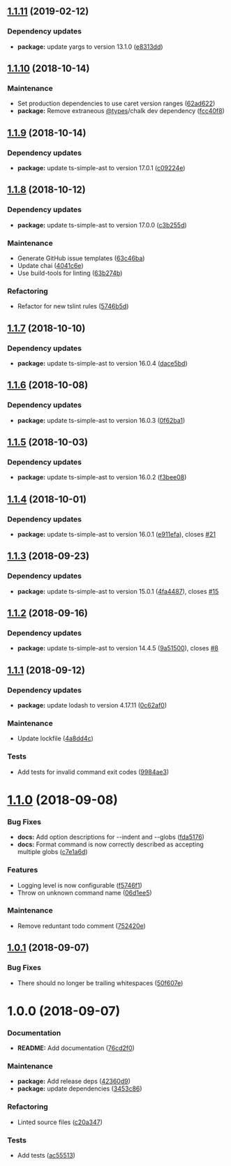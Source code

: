 ## [1.1.11](https://github.com/Alorel/ngx-decorate-preprocessor/compare/1.1.10...1.1.11) (2019-02-12)


### Dependency updates

* **package:** update yargs to version 13.1.0 ([e8313dd](https://github.com/Alorel/ngx-decorate-preprocessor/commit/e8313dd))

## [1.1.10](https://github.com/Alorel/ngx-decorate-preprocessor/compare/1.1.9...1.1.10) (2018-10-14)


### Maintenance

* Set production dependencies to use caret version ranges ([62ad622](https://github.com/Alorel/ngx-decorate-preprocessor/commit/62ad622))
* **package:** Remove extraneous [@types](https://github.com/types)/chalk dev dependency ([fcc40f8](https://github.com/Alorel/ngx-decorate-preprocessor/commit/fcc40f8))

## [1.1.9](https://github.com/Alorel/ngx-decorate-preprocessor/compare/1.1.8...1.1.9) (2018-10-14)


### Dependency updates

* **package:** update ts-simple-ast to version 17.0.1 ([c09224e](https://github.com/Alorel/ngx-decorate-preprocessor/commit/c09224e))

## [1.1.8](https://github.com/Alorel/ngx-decorate-preprocessor/compare/1.1.7...1.1.8) (2018-10-12)


### Dependency updates

* **package:** update ts-simple-ast to version 17.0.0 ([c3b255d](https://github.com/Alorel/ngx-decorate-preprocessor/commit/c3b255d))


### Maintenance

* Generate GitHub issue templates ([63c46ba](https://github.com/Alorel/ngx-decorate-preprocessor/commit/63c46ba))
* Update chai ([4041c6e](https://github.com/Alorel/ngx-decorate-preprocessor/commit/4041c6e))
* Use build-tools for linting ([63b274b](https://github.com/Alorel/ngx-decorate-preprocessor/commit/63b274b))


### Refactoring

* Refactor for new tslint rules ([5746b5d](https://github.com/Alorel/ngx-decorate-preprocessor/commit/5746b5d))

## [1.1.7](https://github.com/Alorel/ngx-decorate-preprocessor/compare/1.1.6...1.1.7) (2018-10-10)


### Dependency updates

* **package:** update ts-simple-ast to version 16.0.4 ([dace5bd](https://github.com/Alorel/ngx-decorate-preprocessor/commit/dace5bd))

## [1.1.6](https://github.com/Alorel/ngx-decorate-preprocessor/compare/1.1.5...1.1.6) (2018-10-08)


### Dependency updates

* **package:** update ts-simple-ast to version 16.0.3 ([0f62ba1](https://github.com/Alorel/ngx-decorate-preprocessor/commit/0f62ba1))

## [1.1.5](https://github.com/Alorel/ngx-decorate-preprocessor/compare/1.1.4...1.1.5) (2018-10-03)


### Dependency updates

* **package:** update ts-simple-ast to version 16.0.2 ([f3bee08](https://github.com/Alorel/ngx-decorate-preprocessor/commit/f3bee08))

## [1.1.4](https://github.com/Alorel/ngx-decorate-preprocessor/compare/1.1.3...1.1.4) (2018-10-01)


### Dependency updates

* **package:** update ts-simple-ast to version 16.0.1 ([e911efa](https://github.com/Alorel/ngx-decorate-preprocessor/commit/e911efa)), closes [#21](https://github.com/Alorel/ngx-decorate-preprocessor/issues/21)

## [1.1.3](https://github.com/Alorel/ngx-decorate-preprocessor/compare/1.1.2...1.1.3) (2018-09-23)


### Dependency updates

* **package:** update ts-simple-ast to version 15.0.1 ([4fa4487](https://github.com/Alorel/ngx-decorate-preprocessor/commit/4fa4487)), closes [#15](https://github.com/Alorel/ngx-decorate-preprocessor/issues/15)

## [1.1.2](https://github.com/Alorel/ngx-decorate-preprocessor/compare/1.1.1...1.1.2) (2018-09-16)


### Dependency updates

* **package:** update ts-simple-ast to version 14.4.5 ([9a51500](https://github.com/Alorel/ngx-decorate-preprocessor/commit/9a51500)), closes [#8](https://github.com/Alorel/ngx-decorate-preprocessor/issues/8)

## [1.1.1](https://github.com/Alorel/ngx-decorate-preprocessor/compare/1.1.0...1.1.1) (2018-09-12)


### Dependency updates

* **package:** update lodash to version 4.17.11 ([0c62af0](https://github.com/Alorel/ngx-decorate-preprocessor/commit/0c62af0))


### Maintenance

* Update lockfile ([4a8dd4c](https://github.com/Alorel/ngx-decorate-preprocessor/commit/4a8dd4c))


### Tests

* Add tests for invalid command exit codes ([9984ae3](https://github.com/Alorel/ngx-decorate-preprocessor/commit/9984ae3))

# [1.1.0](https://github.com/Alorel/ngx-decorate-preprocessor/compare/1.0.1...1.1.0) (2018-09-08)


### Bug Fixes

* **docs:** Add option descriptions for --indent and --globs ([fda5176](https://github.com/Alorel/ngx-decorate-preprocessor/commit/fda5176))
* **docs:** Format command is now correctly described as accepting multiple globs ([c7e1a6d](https://github.com/Alorel/ngx-decorate-preprocessor/commit/c7e1a6d))


### Features

* Logging level is now configurable ([f5746f1](https://github.com/Alorel/ngx-decorate-preprocessor/commit/f5746f1))
* Throw on unknown command name ([06d1ee5](https://github.com/Alorel/ngx-decorate-preprocessor/commit/06d1ee5))


### Maintenance

* Remove reduntant todo comment ([752420e](https://github.com/Alorel/ngx-decorate-preprocessor/commit/752420e))

## [1.0.1](https://github.com/Alorel/ngx-decorate-preprocessor/compare/1.0.0...1.0.1) (2018-09-07)


### Bug Fixes

* There should no longer be trailing whitespaces ([50f607e](https://github.com/Alorel/ngx-decorate-preprocessor/commit/50f607e))

# 1.0.0 (2018-09-07)


### Documentation

* **README:** Add documentation ([76cd2f0](https://github.com/Alorel/ngx-decorate-preprocessor/commit/76cd2f0))


### Maintenance

* **package:** Add release deps ([42360d9](https://github.com/Alorel/ngx-decorate-preprocessor/commit/42360d9))
* **package:** update dependencies ([3453c86](https://github.com/Alorel/ngx-decorate-preprocessor/commit/3453c86))


### Refactoring

* Linted source files ([c20a347](https://github.com/Alorel/ngx-decorate-preprocessor/commit/c20a347))


### Tests

* Add tests ([ac55513](https://github.com/Alorel/ngx-decorate-preprocessor/commit/ac55513))
